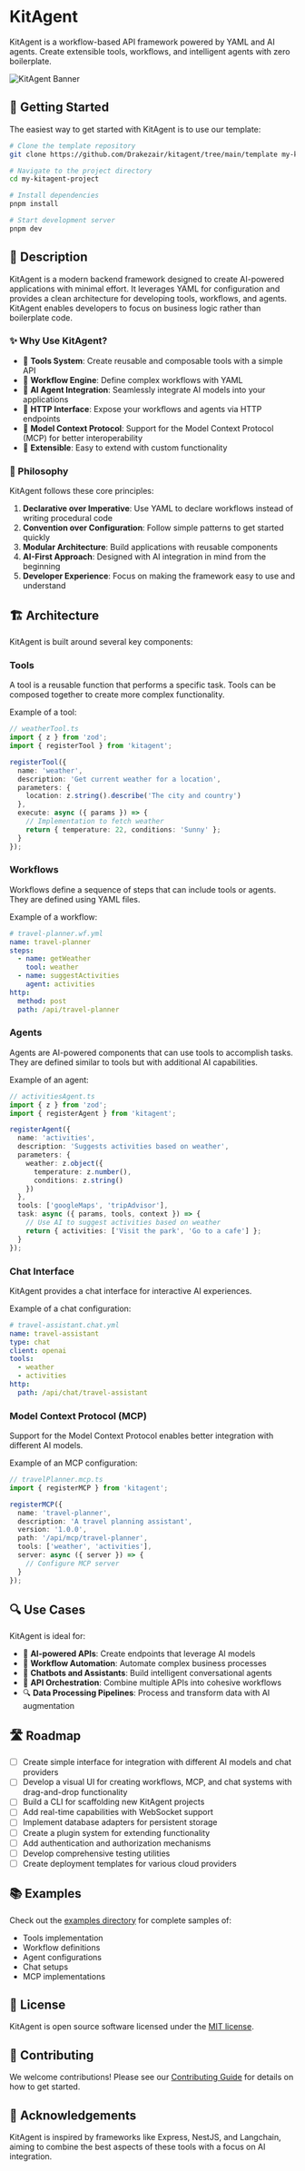 # KitAgent

KitAgent is a workflow-based API framework powered by YAML and AI agents. Create extensible tools, workflows, and intelligent agents with zero boilerplate.

![KitAgent Banner](https://via.placeholder.com/800x200?text=KitAgent+Framework)

## 🚀 Getting Started

The easiest way to get started with KitAgent is to use our template:

```bash
# Clone the template repository
git clone https://github.com/Drakezair/kitagent/tree/main/template my-kitagent-project

# Navigate to the project directory
cd my-kitagent-project

# Install dependencies
pnpm install

# Start development server
pnpm dev
```

## 📝 Description

KitAgent is a modern backend framework designed to create AI-powered applications with minimal effort. It leverages YAML for configuration and provides a clean architecture for developing tools, workflows, and agents. KitAgent enables developers to focus on business logic rather than boilerplate code.

### ✨ Why Use KitAgent?

- 🧰 **Tools System**: Create reusable and composable tools with a simple API
- 🔄 **Workflow Engine**: Define complex workflows with YAML
- 🤖 **AI Agent Integration**: Seamlessly integrate AI models into your applications
- 📨 **HTTP Interface**: Expose your workflows and agents via HTTP endpoints
- 🧩 **Model Context Protocol**: Support for the Model Context Protocol (MCP) for better interoperability
- 🔌 **Extensible**: Easy to extend with custom functionality

### 🧠 Philosophy

KitAgent follows these core principles:

1. **Declarative over Imperative**: Use YAML to declare workflows instead of writing procedural code
2. **Convention over Configuration**: Follow simple patterns to get started quickly
3. **Modular Architecture**: Build applications with reusable components
4. **AI-First Approach**: Designed with AI integration in mind from the beginning
5. **Developer Experience**: Focus on making the framework easy to use and understand

## 🏗️ Architecture

KitAgent is built around several key components:

### Tools

A tool is a reusable function that performs a specific task. Tools can be composed together to create more complex functionality.

Example of a tool:

```typescript
// weatherTool.ts
import { z } from 'zod';
import { registerTool } from 'kitagent';

registerTool({
  name: 'weather',
  description: 'Get current weather for a location',
  parameters: {
    location: z.string().describe('The city and country')
  },
  execute: async ({ params }) => {
    // Implementation to fetch weather
    return { temperature: 22, conditions: 'Sunny' };
  }
});
```

### Workflows

Workflows define a sequence of steps that can include tools or agents. They are defined using YAML files.

Example of a workflow:

```yaml
# travel-planner.wf.yml
name: travel-planner
steps:
  - name: getWeather
    tool: weather
  - name: suggestActivities
    agent: activities
http:
  method: post
  path: /api/travel-planner
```

### Agents

Agents are AI-powered components that can use tools to accomplish tasks. They are defined similar to tools but with additional AI capabilities.

Example of an agent:

```typescript
// activitiesAgent.ts
import { z } from 'zod';
import { registerAgent } from 'kitagent';

registerAgent({
  name: 'activities',
  description: 'Suggests activities based on weather',
  parameters: {
    weather: z.object({
      temperature: z.number(),
      conditions: z.string()
    })
  },
  tools: ['googleMaps', 'tripAdvisor'],
  task: async ({ params, tools, context }) => {
    // Use AI to suggest activities based on weather
    return { activities: ['Visit the park', 'Go to a cafe'] };
  }
});
```

### Chat Interface

KitAgent provides a chat interface for interactive AI experiences.

Example of a chat configuration:

```yaml
# travel-assistant.chat.yml
name: travel-assistant
type: chat
client: openai
tools:
  - weather
  - activities
http:
  path: /api/chat/travel-assistant
```

### Model Context Protocol (MCP)

Support for the Model Context Protocol enables better integration with different AI models.

Example of an MCP configuration:

```typescript
// travelPlanner.mcp.ts
import { registerMCP } from 'kitagent';

registerMCP({
  name: 'travel-planner',
  description: 'A travel planning assistant',
  version: '1.0.0',
  path: '/api/mcp/travel-planner',
  tools: ['weather', 'activities'],
  server: async ({ server }) => {
    // Configure MCP server
  }
});
```

## 🔍 Use Cases

KitAgent is ideal for:

- 🤖 **AI-powered APIs**: Create endpoints that leverage AI models
- 🔄 **Workflow Automation**: Automate complex business processes
- 💬 **Chatbots and Assistants**: Build intelligent conversational agents
- 🧩 **API Orchestration**: Combine multiple APIs into cohesive workflows
- 🔍 **Data Processing Pipelines**: Process and transform data with AI augmentation

## 🛣️ Roadmap

- [ ] Create simple interface for integration with different AI models and chat providers
- [ ] Develop a visual UI for creating workflows, MCP, and chat systems with drag-and-drop functionality
- [ ] Build a CLI for scaffolding new KitAgent projects
- [ ] Add real-time capabilities with WebSocket support
- [ ] Implement database adapters for persistent storage
- [ ] Create a plugin system for extending functionality
- [ ] Add authentication and authorization mechanisms
- [ ] Develop comprehensive testing utilities
- [ ] Create deployment templates for various cloud providers

## 📚 Examples

Check out the [examples directory](./template) for complete samples of:

- Tools implementation
- Workflow definitions
- Agent configurations
- Chat setups
- MCP implementations

## 📄 License

KitAgent is open source software licensed under the [MIT license](LICENSE.md).

## 👥 Contributing

We welcome contributions! Please see our [Contributing Guide](CONTRIBUTING.md) for details on how to get started.

## 🙏 Acknowledgements

KitAgent is inspired by frameworks like Express, NestJS, and Langchain, aiming to combine the best aspects of these tools with a focus on AI integration.